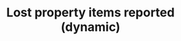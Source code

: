 ---
schema: default
title: Lost property items reported (dynamic)
organization: Customer Services
notes: Interactive display of lost property items reported
resources:
  - name: Lost property items reported
    url: 'https://forms.library.manchester.ac.uk/stats/5a007155fcc0e0ead6db2ebe'
    format: html
license: ''
category:
  - Uncategorized
maintainer: ''
maintainer_email: ''
---